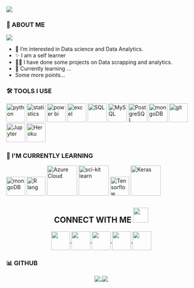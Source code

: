 <img align="center" src="https://github.com/ShruAgarwal/ayushmehraa/blob/patch-1/banner.gif" />

### 👋 ABOUT ME 
![](https://komarev.com/ghpvc/?username=mukeshreddy1994&style=plastic&color=green&label=VISITORS)
- 👀 I’m interested in Data science and Data Analytics.
- ✨ I am a self learner
- 👨‍💻 I have done some projects on Data scrapping and analytics. 
- 🌱 Currently learning ...
- Some more points...
   


### 🛠 TOOLS I USE
<p align="left">
   <img src="https://img.icons8.com/color/344/python--v1.png" width="50" alt="python" />
   <img src="https://img.icons8.com/external-nawicon-outline-color-nawicon/344/external-statistics-business-nawicon-outline-color-nawicon.png" width="50" alt="statistics" />
   <img src="https://img.icons8.com/dusk/344/power-bi.png" width="50" alt="power bi" />
   <img src="https://img.icons8.com/color/344/microsoft-excel-2019--v1.png" width="50" alt="excel" />
   <img src="https://img.icons8.com/color/344/sql.png" width="50" alt="SQL" />
   <img src="https://img.icons8.com/fluency/344/mysql-logo.png" width="50" alt="MySQL" />
   <img src="https://img.icons8.com/color/344/postgreesql.png" width="50" alt="PostgreSQL" />
   <img src="https://img.icons8.com/color/344/mongodb.png" width="50" alt="mongoDB" />
   <img src="https://img.icons8.com/color/344/git.png" width="50" alt="git" />
   <img src="https://img.icons8.com/fluency/344/jupyter.png" width="50" alt="Jupyter" />
   <img src="https://img.icons8.com/color/344/heroku.png" width="50" alt="Heroku" />
</p>


### 🌱 I'M CURRENTLY LEARNING
<p align="left">
   <img src="https://img.icons8.com/color/344/mongodb.png" width="50" alt="mongoDB" />
   <img src="https://img.icons8.com/dusk/344/r.png" width="50" alt="R lang" />
   <img src="https://www.kindpng.com/picc/m/361-3612481_microsoft-azure-logo-svg-hd-png-download.png" width="80" alt="Azure Cloud" />
   <img src="https://scikit-learn.org/stable/_static/scikit-learn-logo-small.png" width="80" alt="sci-kit learn" />
   <img src="https://img.icons8.com/color/344/tensorflow.png" width="50" alt="Tensorflow" />
   <img src="https://keras.io/img/logo.png" width="80" alt="Keras" />
</p>



<h2 align="center"> CONNECT WITH ME <img src="https://img.icons8.com/external-filled-outline-perfect-kalash/344/external-Handshake-investment-filled-outline-perfect-kalash-2.png" width="40" /></h2> 
<p align="center">
<a href="https://twitter.com/mehrayush762">
  <img align="center" src="https://img.icons8.com/bubbles/344/twitter-circled.png" width="50" />
 </a>
  <a href="https://github.com/ayushmehraa">
  <img align="center" src="https://img.icons8.com/bubbles/344/github.png" width="50" />
 </a>
  <a href="https://www.linkedin.com/in/ayushmehraa/">
  <img align="center" src="https://img.icons8.com/bubbles/344/linkedin.png" width="50" />
 </a>
  <a href="https://www.instagram.com/ayushmehraa/">
  <img align="center" src="https://img.icons8.com/bubbles/344/instagram-new--v2.png" width="50" />
 </a>
  <a href="https://medium.com/@ayushmerhaa">
  <img align="center" src="https://img.icons8.com/bubbles/344/medium-new.png" width="50" />
 </a>
</p>

### 📊 GITHUB 
<p align="center">
  <a href="https://github.com/ayushmehraa/github-readme-stats">
   <img align="center" src="https://github-readme-stats.vercel.app/api?username=ayushmehraa&theme=highcontrast&show_icons=true" />
  </a>
  <a href="https://github.com/ayushmehraa/github-readme-streak-stats">
   <img align="center" src="https://github-readme-streak-stats.herokuapp.com/?user=ayushmehraa&theme=vision-friendly-dark" />
  </a>
 </p>
